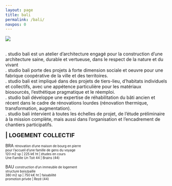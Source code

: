 ```yaml
---
layout: page
title: bali 
permalink: /bali/
navpos: 0
---
```


<img class="col one right" src="{{site.baseurl}}/img/wBALI/photo1.jpg">

<br/>. studio bali est un atelier d’architecture engagé pour la construction d’une architecture saine, durable et vertueuse, dans le respect de la nature et du vivant
<br>. studio bali porte des projets à forte dimension sociale et oeuvre pour une fabrique coopérative de la ville et des territoires.
<br>. studio bali est impliqué dans des projets de tiers-lieu, d’habitats individuels et collectifs, avec une appétence particulière pour les matériaux biosourcés, l’esthétique pragmatique et le réemploi.
<br>. studio bali développe une expertise de réhabilitation du bâti ancien et récent dans le cadre de rénovations lourdes (rénovation thermique, transformation, augmentation).
<br>. studio bali intervient à toutes les échelles de projet, de l’étude préliminaire à la mission complète, mais aussi dans l’organisation et l’encadrement de chantiers participatifs.


**<FONT size="4em"> | LOGEMENT COLLECTIF</FONT>**

<FONT size="2em"> BRA </FONT>
<FONT size="1em">rénovation d’une maison de bourg en pierre
<br> pour l’accueil d’une famille de gens du voyage
<br> 120 m2 sp | 225 k€ ht | études en cours
<br> Une Famille Un Toit 44 | Brains (44) </FONT>

<FONT size="2em"> BAU </FONT>
<FONT size="1em">construction d’un immeuble de logement
<br> structure bois/paille
<br> 380 m2 sp | 750 k€ ht | faisabilité
<br> promotion privée | Rezé (44) </FONT>

